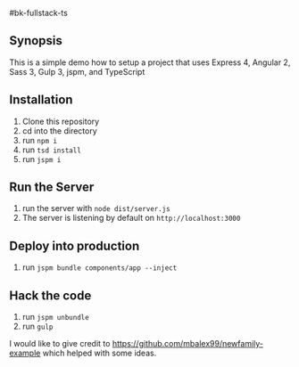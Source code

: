 #bk-fullstack-ts

## Synopsis

This is a simple demo how to setup a project that uses Express 4, Angular 2, Sass 3, Gulp 3, jspm, and TypeScript

## Installation

1. Clone this repository
2. cd into the directory
3. run `npm i`
4. run `tsd install`
5. run `jspm i`

## Run the Server
1. run the server with `node dist/server.js`
2. The server is listening by default on `http://localhost:3000`

## Deploy into production
1. run `jspm bundle components/app --inject`

## Hack the code
1. run `jspm unbundle`
2. run `gulp`

I would like to give credit to https://github.com/mbalex99/newfamily-example which helped with some ideas.
